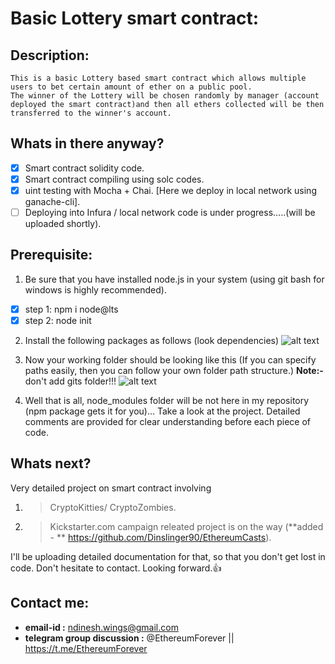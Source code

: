 # Basic Lottery smart contract:

## Description:

	This is a basic Lottery based smart contract which allows multiple users to bet certain amount of ether on a public pool. 
	The winner of the Lottery will be chosen randomly by manager (account deployed the smart contract)and then all ethers collected will be then transferred to the winner's account.
	
## Whats in there anyway?

- [x] Smart contract solidity code.
- [x] Smart contract compiling using solc codes.
- [x] uint testing with Mocha + Chai. [Here we deploy in local network using ganache-cli].
- [ ] Deploying into Infura / local network code is under progress.....(will be uploaded shortly).
	
## Prerequisite:

1. Be sure that you have installed node.js in your system (using git bash for windows is highly recommended).
- [x] step 1: npm i node@lts
- [x] step 2: node init
2. Install the following packages as follows (look dependencies)
![alt text](https://github.com/Dinslinger90/BasicSmartContract/blob/master/readme%20images/package.json.jpeg)
 
3. Now your working folder should be looking like this (If you can specify paths easily, then you can follow your own folder path structure.) **Note:-**  don't add gits folder!!!
![alt text](https://github.com/Dinslinger90/BasicSmartContract/blob/master/readme%20images/fileexp.jpeg)
 
4. Well that is all, node_modules folder will be not here in my repository (npm package gets it for you)... Take a look at the project. Detailed comments are provided for clear understanding before each piece of code.

## Whats next?

Very detailed project on smart contract involving 
1. > CryptoKitties/ CryptoZombies.
2. > Kickstarter.com campaign releated project is on the way (**added - ** https://github.com/Dinslinger90/EthereumCasts). 

I'll be uploading detailed documentation for that, so that you don't get lost in code. 
Don't hesitate to contact. Looking forward.:+1:

## Contact me:

- **email-id :** ndinesh.wings@gmail.com
- **telegram group discussion :** @EthereumForever || https://t.me/EthereumForever

